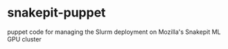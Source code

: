 # snakepit-puppet

puppet code for managing the Slurm deployment on Mozilla's Snakepit ML GPU cluster
